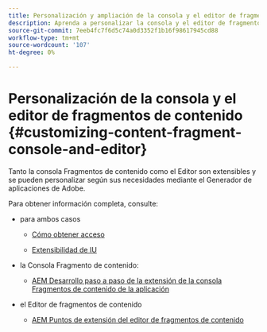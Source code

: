 ```yaml
---
title: Personalización y ampliación de la consola y el editor de fragmentos de contenido
description: Aprenda a personalizar la consola y el editor de fragmentos de contenido
source-git-commit: 7eeb4fc7f6d5c74a0d3352f1b16f98617945cd88
workflow-type: tm+mt
source-wordcount: '107'
ht-degree: 0%

---
```


# Personalización de la consola y el editor de fragmentos de contenido {#customizing-content-fragment-console-and-editor}

Tanto la consola Fragmentos de contenido como el Editor son extensibles y se pueden personalizar según sus necesidades mediante el Generador de aplicaciones de Adobe.

Para obtener información completa, consulte:

* para ambos casos

   * [Cómo obtener acceso](https://developer.adobe.com/uix/docs/guides/get-access/)

   * [Extensibilidad de IU](https://developer.adobe.com/uix/docs/)

* la Consola Fragmento de contenido:

   * [AEM Desarrollo paso a paso de la extensión de la consola Fragmentos de contenido de la aplicación](https://developer.adobe.com/uix/docs/services/aem-cf-console-admin/extension-development/)

* el Editor de fragmentos de contenido

   * [AEM Puntos de extensión del editor de fragmentos de contenido](https://developer.adobe.com/uix/docs/services/aem-cf-editor/api/)